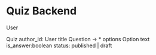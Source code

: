 # Quiz Backend


User


Quiz
    author_id: User
    title
    Question
    -> * options
        Option
            text
            is_answer:boolean
    status: published | draft

